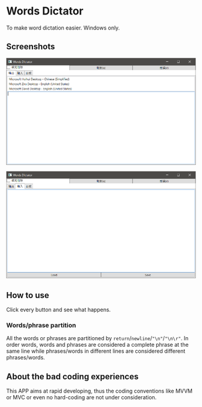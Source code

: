 # Words Dictator

To make word dictation easier. Windows only.

## Screenshots

![](img/2020-09-23-00-35-38.png)

![](img/2020-09-23-00-36-01.png)

## How to use

Click every button and see what happens.

### Words/phrase partition

All the words or phrases are partitioned by `return`/`newline`/`"\n"`/`"\n\r"`. In order words, words and phrases are considered a complete phrase at the same line while phrases/words in different lines are considered different phrases/words.

## About the bad coding experiences

This APP aims at rapid developing, thus the coding conventions like MVVM or MVC or even no hard-coding are not under consideration.
